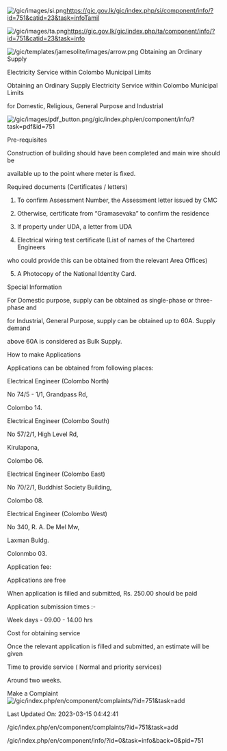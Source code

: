 <!-- Source: https://gic.gov.lk/gic/index.php/en/component/info/?id=751&catid=23&task=info -->

![/gic/images/si.png](/gic/images/si.png)https://gic.gov.lk/gic/index.php/si/component/info/?id=751&catid=23&task=infoTamil

![/gic/images/ta.png](/gic/images/ta.png)https://gic.gov.lk/gic/index.php/ta/component/info/?id=751&catid=23&task=info

![/gic/templates/jamesolite/images/arrow.png](/gic/templates/jamesolite/images/arrow.png) Obtaining an Ordinary Supply

Electricity Service within Colombo Municipal Limits

Obtaining an Ordinary Supply Electricity Service within Colombo Municipal Limits

for Domestic, Religious, General Purpose and Industrial

![/gic/images/pdf_button.png](/gic/images/pdf_button.png)/gic/index.php/en/component/info/?task=pdf&id=751

Pre-requisites

Construction of building should have been completed and main wire should be

available up to the point where meter is fixed.

Required documents (Certificates / letters)

1. To confirm Assessment Number, the Assessment letter issued by CMC

2. Otherwise, certificate from “Gramasevaka” to confirm the residence

3. If property under UDA, a letter from UDA

4. Electrical wiring test certificate (List of names of the Chartered Engineers

who could provide this can be obtained from the relevant Area Offices)

5. A Photocopy of the National Identity Card.

Special Information

For Domestic purpose, supply can be obtained as single-phase or three-phase and

for Industrial, General Purpose, supply can be obtained up to 60A. Supply demand

above 60A is considered as Bulk Supply.

How to make Applications

Applications can be obtained from following places:

Electrical Engineer (Colombo North)

No 74/5 - 1/1, Grandpass Rd,

Colombo 14.

Electrical Engineer (Colombo South)

No 57/2/1, High Level Rd,

Kirulapona,

Colombo 06.

Electrical Engineer (Colombo East)

No 70/2/1, Buddhist Society Building,

Colombo 08.

Electrical Engineer (Colombo West)

No 340, R. A. De Mel Mw,

Laxman Buldg.

Colonmbo 03.

Application fee:

Applications are free

When application is filled and submitted, Rs. 250.00 should be paid

Application submission times :-

Week days - 09.00 - 14.00 hrs

Cost for obtaining service

Once the relevant application is filled and submitted, an estimate will be given

Time to provide service ( Normal and priority services)

Around two weeks.

Make a Complaint ![/gic/index.php/en/component/complaints/?id=751&task=add](/gic/index.php/en/component/complaints/?id=751&task=add)

Last Updated On: 2023-03-15 04:42:41

/gic/index.php/en/component/complaints/?id=751&task=add

/gic/index.php/en/component/info/?id=0&task=info&back=0&pid=751